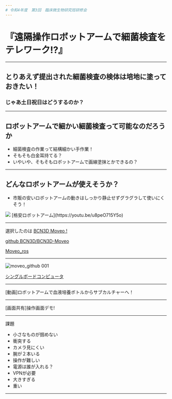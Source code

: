 ```yaml
---
# 令和4年度　第3回　臨床微生物研究班研修会
---
```

<!-- _class: title -->
# 『遠隔操作ロボットアームで細菌検査をテレワーク!?』

---
## とりあえず提出された細菌検査の検体は培地に塗っておきたい！
### じゃあ土日祝日はどうするのか？
---
## ロボットアームで細かい細菌検査って可能なのだろうか
- 細菌検査の作業って結構細かい手作業！
- そもそも白金耳持てる？
- いやいや、そもそもロボットアームで画線塗抹とかできるの？

---
## どんなロボットアームが使えそうか？
- 市販の安いロボットアームの動きはしっかり静止せずグラグラして使いにくそう！
<img src = https://images-fe.ssl-images-amazon.com/images/I/51iYXsvX9FL.__AC_SX300_SY300_QL70_ML2_.jpg >
[格安ロボットアーム](https://youtu.be/u8peO715Y5o)

---

選択したのは [BCN3D Moveo !](https://www.bcn3d.com/bcn3d-moveo-the-future-of-learning-robotic-arm/)

[github BCN3D/BCN3D-Moveo](https://github.com/BCN3D/BCN3D-Moveo)

[Moveo_ros](https://github.com/jesseweisberg/moveo_ros)

---

![moveo_github 001](https://user-images.githubusercontent.com/18117653/207011195-6c1ab736-1143-422f-b6d4-87f2bfe884a1.jpeg)

[シングルボードコンピュータ](https://www.raspberrypi.com/products/)

---

[動画]ロボットアームで血液培養ボトルからサブカルチャーへ！

---

[画面共有]操作画面デモ!

---
課題

- 小さなものが掴めない
- 衝突する
- カメラ見にくい
- 腕が２本いる
- 操作が難しい
- 電源は誰が入れる？
- VPNが必要
- 大きすぎる
- 重い
---
